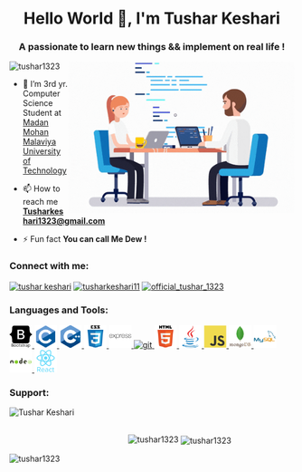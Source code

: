<h1 align="center">Hello World 👋, I'm Tushar Keshari</h1>
<h3 align="center">A passionate to learn new things && implement on real life !</h3>

<img align="right" alt="coding" width="400" src="https://github.com/Tushar1323/Tushar1323/blob/main/Coding.gif">

<p align="left"> <img src="https://komarev.com/ghpvc/?username=tushar1323&label=Profile%20views&color=0e75b6&style=flat" alt="tushar1323" /> </p>

- 🔭 I’m 3rd yr. Computer Science Student at [Madan Mohan Malaviya University of Technology](http://www.mmmut.ac.in/)

- 📫 How to reach me **Tusharkeshari1323@gmail.com**

- ⚡ Fun fact **You can call Me Dew !**

<h3 align="left">Connect with me:</h3>
<p align="left">
<a href="https://linkedin.com/in/tushar-keshari" target="blank"><img align="center" src="https://raw.githubusercontent.com/rahuldkjain/github-profile-readme-generator/master/src/images/icons/Social/linked-in-alt.svg" alt="tushar keshari" height="30" width="40" /></a>
<a href="https://twitter.com/tusharkeshari11" target="blank"><img align="center" src="https://raw.githubusercontent.com/rahuldkjain/github-profile-readme-generator/master/src/images/icons/Social/twitter.svg" alt="tusharkeshari11" height="30" width="40" /></a>
<a href="https://instagram.com/official_tushar_1323" target="blank"><img align="center" src="https://raw.githubusercontent.com/rahuldkjain/github-profile-readme-generator/master/src/images/icons/Social/instagram.svg" alt="official_tushar_1323" height="30" width="40" /></a>

<h3 align="left">Languages and Tools:</h3>
<p align="left"> <a href="https://getbootstrap.com" target="_blank" rel="noreferrer"> <img src="https://raw.githubusercontent.com/devicons/devicon/master/icons/bootstrap/bootstrap-plain-wordmark.svg" alt="bootstrap" width="40" height="40"/> </a> <a href="https://www.cprogramming.com/" target="_blank" rel="noreferrer"> <img src="https://raw.githubusercontent.com/devicons/devicon/master/icons/c/c-original.svg" alt="c" width="40" height="40"/> </a> <a href="https://www.w3schools.com/cpp/" target="_blank" rel="noreferrer"> <img src="https://raw.githubusercontent.com/devicons/devicon/master/icons/cplusplus/cplusplus-original.svg" alt="cplusplus" width="40" height="40"/> </a> <a href="https://www.w3schools.com/css/" target="_blank" rel="noreferrer"> <img src="https://raw.githubusercontent.com/devicons/devicon/master/icons/css3/css3-original-wordmark.svg" alt="css3" width="40" height="40"/> </a> <a href="https://expressjs.com" target="_blank" rel="noreferrer"> <img src="https://raw.githubusercontent.com/devicons/devicon/master/icons/express/express-original-wordmark.svg" alt="express" width="40" height="40"/> </a> <a href="https://git-scm.com/" target="_blank" rel="noreferrer"> <img src="https://www.vectorlogo.zone/logos/git-scm/git-scm-icon.svg" alt="git" width="40" height="40"/> </a> <a href="https://www.w3.org/html/" target="_blank" rel="noreferrer"> <img src="https://raw.githubusercontent.com/devicons/devicon/master/icons/html5/html5-original-wordmark.svg" alt="html5" width="40" height="40"/> </a> <a href="https://www.java.com" target="_blank" rel="noreferrer"> <img src="https://raw.githubusercontent.com/devicons/devicon/master/icons/java/java-original.svg" alt="java" width="40" height="40"/> </a> <a href="https://developer.mozilla.org/en-US/docs/Web/JavaScript" target="_blank" rel="noreferrer"> <img src="https://raw.githubusercontent.com/devicons/devicon/master/icons/javascript/javascript-original.svg" alt="javascript" width="40" height="40"/> </a> <a href="https://www.mongodb.com/" target="_blank" rel="noreferrer"> <img src="https://raw.githubusercontent.com/devicons/devicon/master/icons/mongodb/mongodb-original-wordmark.svg" alt="mongodb" width="40" height="40"/> </a> <a href="https://www.mysql.com/" target="_blank" rel="noreferrer"> <img src="https://raw.githubusercontent.com/devicons/devicon/master/icons/mysql/mysql-original-wordmark.svg" alt="mysql" width="40" height="40"/> </a> <a href="https://nodejs.org" target="_blank" rel="noreferrer"> <img src="https://raw.githubusercontent.com/devicons/devicon/master/icons/nodejs/nodejs-original-wordmark.svg" alt="nodejs" width="40" height="40"/> </a> <a href="https://reactjs.org/" target="_blank" rel="noreferrer"> <img src="https://raw.githubusercontent.com/devicons/devicon/master/icons/react/react-original-wordmark.svg" alt="react" width="40" height="40"/> </a> </p>

<h3 align="left">Support:</h3>
<p><a href="https://www.buymeacoffee.com/Tushar Keshari"> <img align="left" src="https://cdn.buymeacoffee.com/buttons/v2/default-yellow.png" height="50" width="210" alt="Tushar Keshari" /></a></p><br><br>

<p><img align="left" src="https://github-readme-stats.vercel.app/api/top-langs?username=tushar1323&show_icons=true&locale=en&layout=compact" alt="tushar1323" /></p>

<p>&nbsp;<img align="center" src="https://github-readme-stats.vercel.app/api?username=tushar1323&show_icons=true&locale=en" alt="tushar1323" /></p>

<p><img align="center" src="https://github-readme-streak-stats.herokuapp.com/?user=tushar1323&" alt="tushar1323" /></p>
